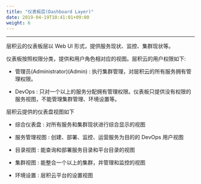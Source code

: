 ```yaml
---
title: "仪表板层(Dashboard Layer)"
date: 2019-04-19T10:41:01+09:00
weight: 6
---
```


---
层积云的仪表板层以 Web UI 形式，提供服务现状、监控、集群现状等。

仪表板按照权限分类，提供和用户角色相对应的视图。层积云的用户权限如下:

* 管理员(Administrator)(Admin) : 执行集群管理，对层积云的所有服务拥有管理权限。

* DevOps : 只对一个以上的服务分配拥有管理权限。仪表板只提供没有权限的服务视图，不能管理集群管理、环境设置等。

层积云提供的仪表盘视图如下

* 综合仪表盘 : 对所有服务和集群现状进行综合显示的视图

* 服务管理视图 : 创建、部署、监控、运营服务为目的的 DevOps 用户视图

* 目录视图 : 能查询和部署服务目录和平台目录的视图

* 集群视图 : 能整合一个以上的集群，并管理和监控的视图

* 环境设置 : 层积云平台的设置视图
